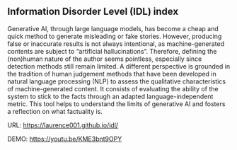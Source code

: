 ## Information Disorder Level (IDL) index

Generative AI, through large language models, has become a cheap and quick method to generate misleading or fake stories. However, producing false or inaccurate results is not always intentional, as machine-generated contents are subject to “artificial hallucinations”. Therefore, defining the (non)human nature of the author seems pointless, especially since detection methods still remain limited. A different perspective is grounded in the tradition of human judgement methods that have been developed in natural language processing (NLP) to assess the qualitative characteristics of machine-generated content. It consists of evaluating the ability of the system to stick to the facts through an adapted language-independent metric. This tool helps to understand the limits of generative AI and fosters a reflection on what factuality is.

URL: https://laurence001.github.io/idl/

DEMO: https://youtu.be/KME3bnt9OPY
